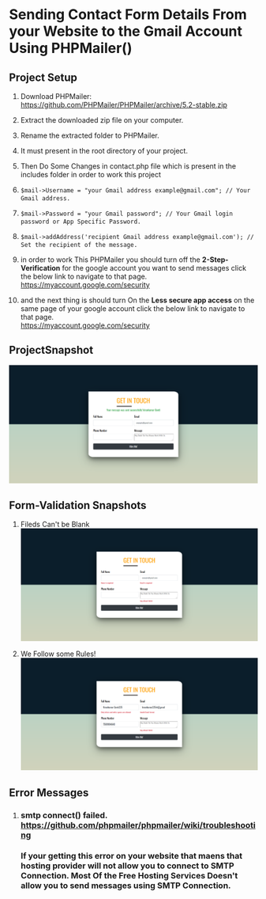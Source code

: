 # **Sending Contact Form Details From your Website to the Gmail Account Using PHPMailer()**
## **Project Setup**
1. Download PHPMailer: https://github.com/PHPMailer/PHPMailer/archive/5.2-stable.zip
2. Extract the downloaded zip file on your computer.
3. Rename the extracted folder to PHPMailer.

4.  It must present in the root directory of your project.

5. Then Do Some Changes in contact.php file which is present in the includes folder in order to work this project

6.     $mail->Username = "your Gmail address example@gmail.com"; // Your Gmail address.

7.     $mail->Password = "your Gmail password"; // Your Gmail login password or App Specific Password.


8.     $mail->addAddress('recipient Gmail address example@gmail.com'); // Set the recipient of the message.

9. in order to work This PHPMailer you should turn off the  **2-Step- Verification** for the google account you want to send messages click the below link to navigate to that page.      
https://myaccount.google.com/security

10. and the next thing is should turn On the
 **Less secure app access** on the same page of your google account click the below link to navigate to that page.   
 https://myaccount.google.com/security

## **ProjectSnapshot**
![Project-Picture](./images/Project-Picture.png)

## **Form-Validation Snapshots**
1. Fileds Can't be Blank
![Project-Picture](./images/err2.png)

2. We Follow some Rules!
![Project-Picture](./images/err1.png)

## **Error Messages**

1. ### **smtp connect() failed. https://github.com/phpmailer/phpmailer/wiki/troubleshooting**

    ### If your getting this error on your website that maens that hosting provider will not allow you to connect to SMTP Connection. Most Of the Free Hosting Services  Doesn't allow you to send messages using SMTP Connection.
